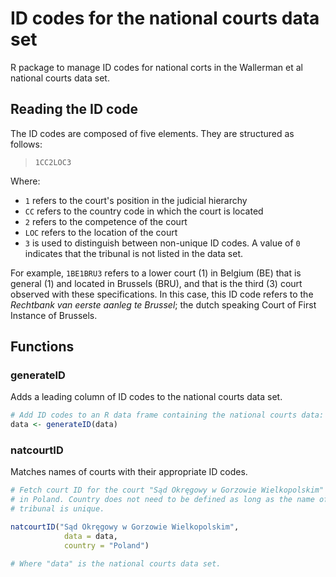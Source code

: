 # ID codes for the national courts data set

R package to manage ID codes for national corts in the Wallerman et al national 
courts data set. 

## Reading the ID code

The ID codes are composed of five elements. They are structured as follows:

> `1CC2LOC3`

Where:
- `1` refers to the court's position in the judicial hierarchy
- `CC` refers to the country code in which the court is located
- `2` refers to the competence of the court 
- `LOC` refers to the location of the court
- `3` is used to distinguish between non-unique ID codes. A value of `0` 
      indicates that the tribunal is not listed in the data set.

For example, `1BE1BRU3` refers to a lower court (1) in Belgium (BE) that is 
general (1) and located in Brussels (BRU), and that is the third (3) court
observed with these specifications. In this case, this ID code refers to the 
*Rechtbank van eerste aanleg te Brussel*; the dutch speaking Court of First 
Instance of Brussels. 

## Functions

### generateID
Adds a leading column of ID codes to the national courts data set.

```R
# Add ID codes to an R data frame containing the national courts data:
data <- generateID(data)
```

### natcourtID
Matches names of courts with their appropriate ID codes. 

```R
# Fetch court ID for the court "Sąd Okręgowy w Gorzowie Wielkopolskim" located 
# in Poland. Country does not need to be defined as long as the name of the 
# tribunal is unique. 

natcourtID("Sąd Okręgowy w Gorzowie Wielkopolskim",
            data = data,
            country = "Poland")

# Where "data" is the national courts data set. 
```
